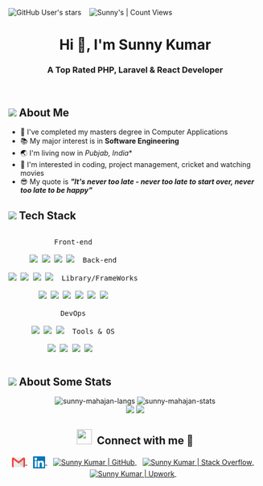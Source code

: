 <img alt="GitHub User's stars" src="https://img.shields.io/github/stars/sunny-mahajan?style=social"> &nbsp;&nbsp; 
<img alt="Sunny's | Count Views" src="https://en7651zhhra152k.m.pipedream.net" />

<div align="center">
  <h1 align="center">Hi 👋, I'm Sunny Kumar</a></h1>
  <h3 align="center">A Top Rated PHP, Laravel & React Developer</h3>
<br/>
</div>


## <img src="https://raw.githubusercontent.com/nixin72/nixin72/master/wave.gif" width="30px"></img> About Me

- :school: I've completed my masters degree in Computer Applications
- :books: My major interest is in **Software Engineering**
- :earth_asia: I'm living now in *Pubjab, India**
- :monocle_face: I'm interested in coding, project management, cricket and watching movies
- :sunglasses: My quote is ***"It's never too late - never too late to start over, never too late to be happy"*** 

## <img src="https://media2.giphy.com/media/QssGEmpkyEOhBCb7e1/giphy.gif?cid=ecf05e47a0n3gi1bfqntqmob8g9aid1oyj2wr3ds3mg700bl&rid=giphy.gif" width="30px"> Tech Stack
<p style="display: inline-block;" align="center">
  <kbd>
    <kbd>Front-end</kbd>
    <br>
    <br>
    <img width="30px" src="https://cdn.jsdelivr.net/gh/devicons/devicon/icons/html5/html5-original.svg" /> 
    <img width="30px" src="https://cdn.jsdelivr.net/gh/devicons/devicon/icons/css3/css3-plain.svg" /> 
    <img width="30px" src="https://cdn.jsdelivr.net/gh/devicons/devicon/icons/sass/sass-original.svg" /> 
    <img width="30px" src="https://cdn.jsdelivr.net/gh/devicons/devicon/icons/javascript/javascript-original.svg" />
  </kbd>
  &nbsp;
  <kbd>
    <kbd>Back-end</kbd>
    <br>
    <br>
    <img width="30px" src="https://cdn.jsdelivr.net/gh/devicons/devicon/icons/php/php-original.svg" />
    <img width="30px" src="https://cdn.jsdelivr.net/gh/devicons/devicon/icons/typescript/typescript-original.svg" />
    <img width="30px" src="https://cdn.jsdelivr.net/gh/devicons/devicon/icons/nodejs/nodejs-original.svg" />
    <img width="30px" src="https://cdn.jsdelivr.net/gh/devicons/devicon/icons/dotnetcore/dotnetcore-original.svg" />
  </kbd>
  &nbsp;
  <kbd>
    <kbd>Library/FrameWorks</kbd>
    <br>
    <br>    
    <img width="30px" src="https://cdn.jsdelivr.net/gh/devicons/devicon/icons/bootstrap/bootstrap-original.svg" />
    <img width="30px" src="https://cdn.jsdelivr.net/gh/devicons/devicon/icons/react/react-original.svg" />
    <img width="30px" src="https://cdn.jsdelivr.net/gh/devicons/devicon/icons/vuejs/vuejs-original.svg" />
    <img width="30px" src="https://cdn.jsdelivr.net/gh/devicons/devicon/icons/laravel/laravel-plain-wordmark.svg" />
    <img width="30px" src="https://cdn.jsdelivr.net/gh/devicons/devicon/icons/cakephp/cakephp-original.svg" />
    <img width="30px" src="https://cdn.jsdelivr.net/gh/devicons/devicon/icons/tailwindcss/tailwindcss-plain.svg" />
  </kbd>
  <br>
  <br>
  
  <kbd>
    <kbd>DevOps</kbd>
    <br>
    <br>
    <img width="30px" src="https://cdn.jsdelivr.net/gh/devicons/devicon/icons/amazonwebservices/amazonwebservices-original.svg" />
    <img width="30px" src="https://cdn.jsdelivr.net/gh/devicons/devicon/icons/googlecloud/googlecloud-original.svg" />
    <img width="30px" src="https://cdn.jsdelivr.net/gh/devicons/devicon/icons/digitalocean/digitalocean-original.svg" />
  </kbd>
  &nbsp;
  <kbd>
    <kbd>Tools & OS</kbd>
    <br>
    <br>
    <img width="30px" src="https://cdn.jsdelivr.net/gh/devicons/devicon/icons/vscode/vscode-original.svg" />
    <img width="30px" src="https://github.com/termux/termux-app/raw/master/app/src/main/res/mipmap-xxxhdpi/ic_launcher.png" />
    <img width="30px" src="https://cdn.jsdelivr.net/gh/devicons/devicon/icons/linux/linux-original.svg" />
    <img width="30px" src="https://cdn.jsdelivr.net/gh/devicons/devicon/icons/windows8/windows8-original.svg" />
  </kbd>
  &nbsp;
</p>

## <img src="https://media0.giphy.com/media/cNZqrH5IzOG0xrlWks/giphy.gif?cid=ecf05e47map255q427en9uprqc1sb0unjq5k4fnqg5pmhhs4&rid=giphy.gif&ct=s" width="30px"> About Some Stats
<div align="center">
<img height="150em" src="https://github-readme-stats.vercel.app/api/top-langs/?username=sunny-mahajan&layout=compact&show_icon=true&theme=algolia" alt="sunny-mahajan-langs"/>
<img height="150em" src="https://github-readme-stats.vercel.app/api/?username=sunny-mahajan&layout=compact&show_icon=true&theme=algolia" alt="sunny-mahajan-stats"/>
</div>
<div align="center">
  <img src="http://github-readme-streak-stats.herokuapp.com?user=sunny-mahajan&theme=algolia&background=0d1117&hide_border=true" />
  <img src="https://activity-graph.herokuapp.com/graph?username=sunny-mahajan&theme=react-dark"/>
</div>

<h2 align="center"> 
  <img src="https://media.giphy.com/media/iY8CRBdQXODJSCERIr/giphy.gif" width="30" height="30" style="margin-right: 10px;">Connect with me 🤝 
</h2>

<p align="center">
  <a href="mailto:sunny@techformation.co.in" >
    <img align="center" alt="Sunny Kumar | Gmail" width="26px" src="https://github.com/SatYu26/SatYu26/blob/master/Assets/Gmail.svg" />
  </a> &nbsp;&nbsp;
  
  <a href="https://www.linkedin.com/in/sunny-mahajan" target="_blank">
    <img align="center" alt="Sunny Kumar  | Linkedin" width="24px" src="https://github.com/SatYu26/SatYu26/blob/master/Assets/Linkedin.svg" />
  </a> &nbsp;&nbsp;
  
  
  <a href="https://profile-summary-for-github.herokuapp.com/user/sunny-mahajan" target="_blank">
    <img align="center" alt="Sunny Kumar  | GitHub" width="26px" src="https://upload.wikimedia.org/wikipedia/commons/thumb/a/ae/Github-desktop-logo-symbol.svg/1024px-Github-desktop-logo-symbol.svg.png" />
  </a> &nbsp;&nbsp;
  
  <a href="https://stackoverflow.com/users/3247211/sunny-kumar" target="_blank">
    <img align="center" alt="Sunny Kumar  | Stack Overflow" width="26px" src="https://img.icons8.com/external-tal-revivo-color-tal-revivo/40/000000/external-stack-overflow-is-a-question-and-answer-site-for-professional-logo-color-tal-revivo.png" />
  </a> &nbsp;&nbsp;
  
  <a href="https://www.upwork.com/freelancers/~01e3fa253812ff4958" target="_blank">
    <img align="center" alt="Sunny Kumar  | Upwork" width="26px" src="https://img.icons8.com/external-tal-revivo-shadow-tal-revivo/40/external-upwork-a-global-freelancing-platform-where-professionals-connect-and-collaborate-remotely-logo-shadow-tal-revivo.png" />
  </a> &nbsp;&nbsp;
<p> 
